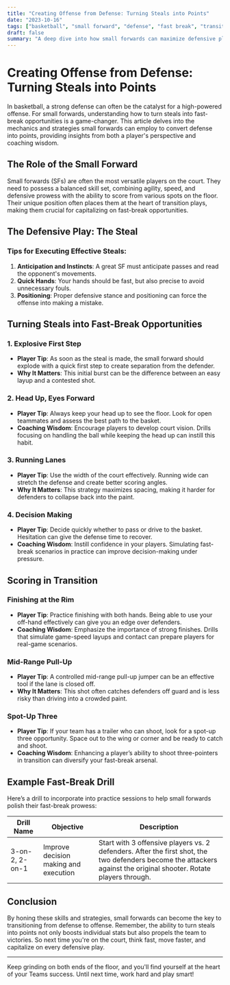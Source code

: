 ```yaml
---
title: "Creating Offense from Defense: Turning Steals into Points"
date: "2023-10-16"
tags: ["basketball", "small forward", "defense", "fast break", "transition offense", "coaching", "player tips", "scoring", "strategy"]
draft: false
summary: "A deep dive into how small forwards can maximize defensive plays, particularly steals, to generate scoring opportunities in fast-break scenarios."
---
```


# Creating Offense from Defense: Turning Steals into Points

In basketball, a strong defense can often be the catalyst for a high-powered offense. For small forwards, understanding how to turn steals into fast-break opportunities is a game-changer. This article delves into the mechanics and strategies small forwards can employ to convert defense into points, providing insights from both a player's perspective and coaching wisdom.

## The Role of the Small Forward

Small forwards (SFs) are often the most versatile players on the court. They need to possess a balanced skill set, combining agility, speed, and defensive prowess with the ability to score from various spots on the floor. Their unique position often places them at the heart of transition plays, making them crucial for capitalizing on fast-break opportunities.

## The Defensive Play: The Steal

### Tips for Executing Effective Steals:
1. **Anticipation and Instincts**: A great SF must anticipate passes and read the opponent's movements.
2. **Quick Hands**: Your hands should be fast, but also precise to avoid unnecessary fouls.
3. **Positioning**: Proper defensive stance and positioning can force the offense into making a mistake.

## Turning Steals into Fast-Break Opportunities

### 1. **Explosive First Step**
   - **Player Tip**: As soon as the steal is made, the small forward should explode with a quick first step to create separation from the defender.
   - **Why It Matters**: This initial burst can be the difference between an easy layup and a contested shot.

### 2. **Head Up, Eyes Forward**
   - **Player Tip**: Always keep your head up to see the floor. Look for open teammates and assess the best path to the basket.
   - **Coaching Wisdom**: Encourage players to develop court vision. Drills focusing on handling the ball while keeping the head up can instill this habit.

### 3. **Running Lanes**
   - **Player Tip**: Use the width of the court effectively. Running wide can stretch the defense and create better scoring angles.
   - **Why It Matters**: This strategy maximizes spacing, making it harder for defenders to collapse back into the paint.

### 4. **Decision Making**
   - **Player Tip**: Decide quickly whether to pass or drive to the basket. Hesitation can give the defense time to recover.
   - **Coaching Wisdom**: Instill confidence in your players. Simulating fast-break scenarios in practice can improve decision-making under pressure.

## Scoring in Transition

### Finishing at the Rim
- **Player Tip**: Practice finishing with both hands. Being able to use your off-hand effectively can give you an edge over defenders.
- **Coaching Wisdom**: Emphasize the importance of strong finishes. Drills that simulate game-speed layups and contact can prepare players for real-game scenarios.

### Mid-Range Pull-Up
- **Player Tip**: A controlled mid-range pull-up jumper can be an effective tool if the lane is closed off.
- **Why It Matters**: This shot often catches defenders off guard and is less risky than driving into a crowded paint.

### Spot-Up Three
- **Player Tip**: If your team has a trailer who can shoot, look for a spot-up three opportunity. Space out to the wing or corner and be ready to catch and shoot.
- **Coaching Wisdom**: Enhancing a player’s ability to shoot three-pointers in transition can diversify your fast-break arsenal.

## Example Fast-Break Drill

Here’s a drill to incorporate into practice sessions to help small forwards polish their fast-break prowess:

| Drill Name      | Objective                                 | Description                                   |
|-----------------|-------------------------------------------|-----------------------------------------------|
| 3-on-2, 2-on-1  | Improve decision making and execution     | Start with 3 offensive players vs. 2 defenders. After the first shot, the two defenders become the attackers against the original shooter. Rotate players through. |

## Conclusion

By honing these skills and strategies, small forwards can become the key to transitioning from defense to offense. Remember, the ability to turn steals into points not only boosts individual stats but also propels the team to victories. So next time you're on the court, think fast, move faster, and capitalize on every defensive play.

---

Keep grinding on both ends of the floor, and you'll find yourself at the heart of your Teams success. Until next time, work hard and play smart!
